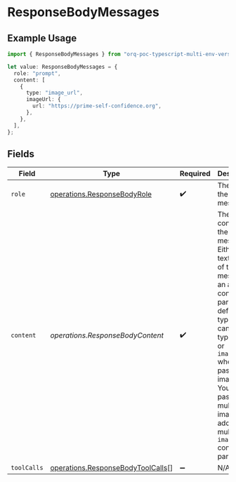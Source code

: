 # ResponseBodyMessages

## Example Usage

```typescript
import { ResponseBodyMessages } from "orq-poc-typescript-multi-env-version/models/operations";

let value: ResponseBodyMessages = {
  role: "prompt",
  content: [
    {
      type: "image_url",
      imageUrl: {
        url: "https://prime-self-confidence.org",
      },
    },
  ],
};
```

## Fields

| Field                                                                                                                                                                                                                                                                    | Type                                                                                                                                                                                                                                                                     | Required                                                                                                                                                                                                                                                                 | Description                                                                                                                                                                                                                                                              |
| ------------------------------------------------------------------------------------------------------------------------------------------------------------------------------------------------------------------------------------------------------------------------ | ------------------------------------------------------------------------------------------------------------------------------------------------------------------------------------------------------------------------------------------------------------------------ | ------------------------------------------------------------------------------------------------------------------------------------------------------------------------------------------------------------------------------------------------------------------------ | ------------------------------------------------------------------------------------------------------------------------------------------------------------------------------------------------------------------------------------------------------------------------ |
| `role`                                                                                                                                                                                                                                                                   | [operations.ResponseBodyRole](../../models/operations/responsebodyrole.md)                                                                                                                                                                                               | :heavy_check_mark:                                                                                                                                                                                                                                                       | The role of the prompt message                                                                                                                                                                                                                                           |
| `content`                                                                                                                                                                                                                                                                | *operations.ResponseBodyContent*                                                                                                                                                                                                                                         | :heavy_check_mark:                                                                                                                                                                                                                                                       | The contents of the user message. Either the text content of the message or an array of content parts with a defined type, each can be of type `text` or `image_url` when passing in images. You can pass multiple images by adding multiple `image_url` content parts.  |
| `toolCalls`                                                                                                                                                                                                                                                              | [operations.ResponseBodyToolCalls](../../models/operations/responsebodytoolcalls.md)[]                                                                                                                                                                                   | :heavy_minus_sign:                                                                                                                                                                                                                                                       | N/A                                                                                                                                                                                                                                                                      |